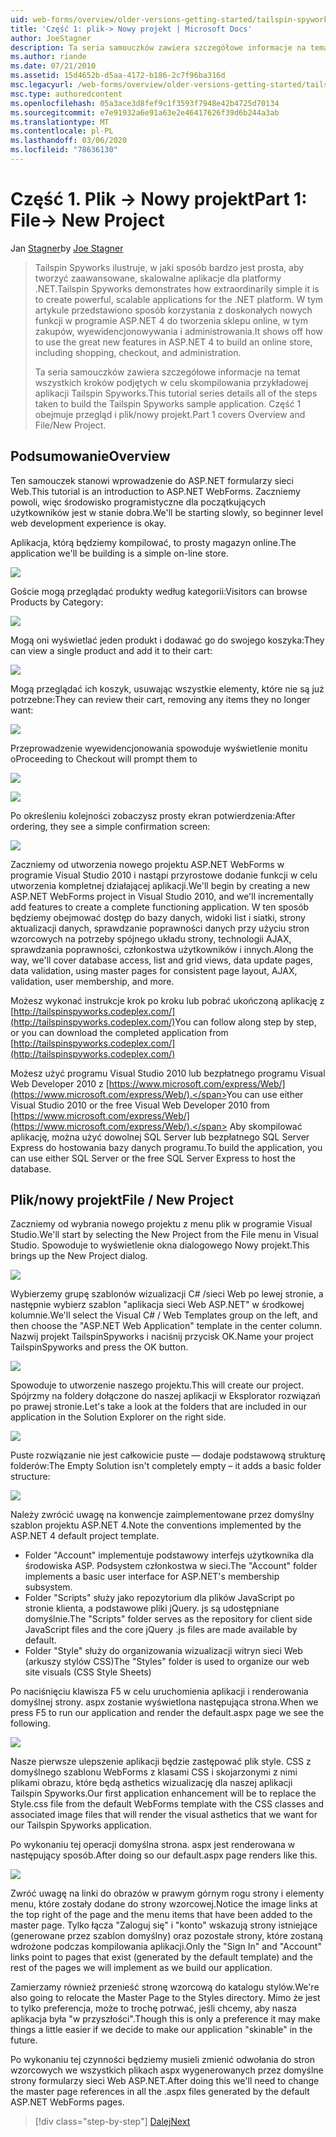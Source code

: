 ```yaml
---
uid: web-forms/overview/older-versions-getting-started/tailspin-spyworks/tailspin-spyworks-part-1
title: 'Część 1: plik-> Nowy projekt | Microsoft Docs'
author: JoeStagner
description: Ta seria samouczków zawiera szczegółowe informacje na temat wszystkich kroków podjętych w celu skompilowania przykładowej aplikacji Tailspin Spyworks. Część 1 obejmuje przegląd i plik/nowy projekt.
ms.author: riande
ms.date: 07/21/2010
ms.assetid: 15d4652b-d5aa-4172-b186-2c7f96ba316d
msc.legacyurl: /web-forms/overview/older-versions-getting-started/tailspin-spyworks/tailspin-spyworks-part-1
msc.type: authoredcontent
ms.openlocfilehash: 05a3ace3d8fef9c1f3593f7948e42b4725d70134
ms.sourcegitcommit: e7e91932a6e91a63e2e46417626f39d6b244a3ab
ms.translationtype: MT
ms.contentlocale: pl-PL
ms.lasthandoff: 03/06/2020
ms.locfileid: "78636130"
---
```

# <a name="part-1-file--new-project"></a><span data-ttu-id="408cb-104">Część 1. Plik -> Nowy projekt</span><span class="sxs-lookup"><span data-stu-id="408cb-104">Part 1: File-> New Project</span></span>

<span data-ttu-id="408cb-105">Jan [Stagner](https://github.com/JoeStagner)</span><span class="sxs-lookup"><span data-stu-id="408cb-105">by [Joe Stagner](https://github.com/JoeStagner)</span></span>

> <span data-ttu-id="408cb-106">Tailspin Spyworks ilustruje, w jaki sposób bardzo jest prosta, aby tworzyć zaawansowane, skalowalne aplikacje dla platformy .NET.</span><span class="sxs-lookup"><span data-stu-id="408cb-106">Tailspin Spyworks demonstrates how extraordinarily simple it is to create powerful, scalable applications for the .NET platform.</span></span> <span data-ttu-id="408cb-107">W tym artykule przedstawiono sposób korzystania z doskonałych nowych funkcji w programie ASP.NET 4 do tworzenia sklepu online, w tym zakupów, wyewidencjonowywania i administrowania.</span><span class="sxs-lookup"><span data-stu-id="408cb-107">It shows off how to use the great new features in ASP.NET 4 to build an online store, including shopping, checkout, and administration.</span></span>
> 
> <span data-ttu-id="408cb-108">Ta seria samouczków zawiera szczegółowe informacje na temat wszystkich kroków podjętych w celu skompilowania przykładowej aplikacji Tailspin Spyworks.</span><span class="sxs-lookup"><span data-stu-id="408cb-108">This tutorial series details all of the steps taken to build the Tailspin Spyworks sample application.</span></span> <span data-ttu-id="408cb-109">Część 1 obejmuje przegląd i plik/nowy projekt.</span><span class="sxs-lookup"><span data-stu-id="408cb-109">Part 1 covers Overview and File/New Project.</span></span>

## <a id="_Toc260221666"></a><span data-ttu-id="408cb-110">Podsumowanie</span><span class="sxs-lookup"><span data-stu-id="408cb-110">Overview</span></span>

<span data-ttu-id="408cb-111">Ten samouczek stanowi wprowadzenie do ASP.NET formularzy sieci Web.</span><span class="sxs-lookup"><span data-stu-id="408cb-111">This tutorial is an introduction to ASP.NET WebForms.</span></span> <span data-ttu-id="408cb-112">Zaczniemy powoli, więc środowisko programistyczne dla początkujących użytkowników jest w stanie dobra.</span><span class="sxs-lookup"><span data-stu-id="408cb-112">We'll be starting slowly, so beginner level web development experience is okay.</span></span>

<span data-ttu-id="408cb-113">Aplikacja, którą będziemy kompilować, to prosty magazyn online.</span><span class="sxs-lookup"><span data-stu-id="408cb-113">The application we'll be building is a simple on-line store.</span></span>

![](tailspin-spyworks-part-1/_static/image1.jpg)

<span data-ttu-id="408cb-114">Goście mogą przeglądać produkty według kategorii:</span><span class="sxs-lookup"><span data-stu-id="408cb-114">Visitors can browse Products by Category:</span></span>

![](tailspin-spyworks-part-1/_static/image2.jpg)

<span data-ttu-id="408cb-115">Mogą oni wyświetlać jeden produkt i dodawać go do swojego koszyka:</span><span class="sxs-lookup"><span data-stu-id="408cb-115">They can view a single product and add it to their cart:</span></span>

![](tailspin-spyworks-part-1/_static/image3.jpg)

<span data-ttu-id="408cb-116">Mogą przeglądać ich koszyk, usuwając wszystkie elementy, które nie są już potrzebne:</span><span class="sxs-lookup"><span data-stu-id="408cb-116">They can review their cart, removing any items they no longer want:</span></span>

![](tailspin-spyworks-part-1/_static/image4.jpg)

<span data-ttu-id="408cb-117">Przeprowadzenie wyewidencjonowania spowoduje wyświetlenie monitu o</span><span class="sxs-lookup"><span data-stu-id="408cb-117">Proceeding to Checkout will prompt them to</span></span>

![](tailspin-spyworks-part-1/_static/image5.jpg)

![](tailspin-spyworks-part-1/_static/image6.jpg)

<span data-ttu-id="408cb-118">Po określeniu kolejności zobaczysz prosty ekran potwierdzenia:</span><span class="sxs-lookup"><span data-stu-id="408cb-118">After ordering, they see a simple confirmation screen:</span></span>

![](tailspin-spyworks-part-1/_static/image7.jpg)

<span data-ttu-id="408cb-119">Zaczniemy od utworzenia nowego projektu ASP.NET WebForms w programie Visual Studio 2010 i nastąpi przyrostowe dodanie funkcji w celu utworzenia kompletnej działającej aplikacji.</span><span class="sxs-lookup"><span data-stu-id="408cb-119">We'll begin by creating a new ASP.NET WebForms project in Visual Studio 2010, and we'll incrementally add features to create a complete functioning application.</span></span> <span data-ttu-id="408cb-120">W ten sposób będziemy obejmować dostęp do bazy danych, widoki list i siatki, strony aktualizacji danych, sprawdzanie poprawności danych przy użyciu stron wzorcowych na potrzeby spójnego układu strony, technologii AJAX, sprawdzania poprawności, członkostwa użytkowników i innych.</span><span class="sxs-lookup"><span data-stu-id="408cb-120">Along the way, we'll cover database access, list and grid views, data update pages, data validation, using master pages for consistent page layout, AJAX, validation, user membership, and more.</span></span>

<span data-ttu-id="408cb-121">Możesz wykonać instrukcje krok po kroku lub pobrać ukończoną aplikację z [http://tailspinspyworks.codeplex.com/](http://tailspinspyworks.codeplex.com/)</span><span class="sxs-lookup"><span data-stu-id="408cb-121">You can follow along step by step, or you can download the completed application from [http://tailspinspyworks.codeplex.com/](http://tailspinspyworks.codeplex.com/)</span></span>

<span data-ttu-id="408cb-122">Możesz użyć programu Visual Studio 2010 lub bezpłatnego programu Visual Web Developer 2010 z [https://www.microsoft.com/express/Web/](https://www.microsoft.com/express/Web/).</span><span class="sxs-lookup"><span data-stu-id="408cb-122">You can use either Visual Studio 2010 or the free Visual Web Developer 2010 from [https://www.microsoft.com/express/Web/](https://www.microsoft.com/express/Web/).</span></span> <span data-ttu-id="408cb-123">Aby skompilować aplikację, można użyć dowolnej SQL Server lub bezpłatnego SQL Server Express do hostowania bazy danych programu.</span><span class="sxs-lookup"><span data-stu-id="408cb-123">To build the application, you can use either SQL Server or the free SQL Server Express to host the database.</span></span>

## <a id="_Toc260221667"></a><span data-ttu-id="408cb-124">Plik/nowy projekt</span><span class="sxs-lookup"><span data-stu-id="408cb-124">File / New Project</span></span>

<span data-ttu-id="408cb-125">Zaczniemy od wybrania nowego projektu z menu plik w programie Visual Studio.</span><span class="sxs-lookup"><span data-stu-id="408cb-125">We'll start by selecting the New Project from the File menu in Visual Studio.</span></span> <span data-ttu-id="408cb-126">Spowoduje to wyświetlenie okna dialogowego Nowy projekt.</span><span class="sxs-lookup"><span data-stu-id="408cb-126">This brings up the New Project dialog.</span></span>

![](tailspin-spyworks-part-1/_static/image8.jpg)

<span data-ttu-id="408cb-127">Wybierzemy grupę szablonów wizualizacji C# /sieci Web po lewej stronie, a następnie wybierz szablon "aplikacja sieci Web ASP.NET" w środkowej kolumnie.</span><span class="sxs-lookup"><span data-stu-id="408cb-127">We'll select the Visual C# / Web Templates group on the left, and then choose the "ASP.NET Web Application" template in the center column.</span></span> <span data-ttu-id="408cb-128">Nazwij projekt TailspinSpyworks i naciśnij przycisk OK.</span><span class="sxs-lookup"><span data-stu-id="408cb-128">Name your project TailspinSpyworks and press the OK button.</span></span>

![](tailspin-spyworks-part-1/_static/image9.jpg)

<span data-ttu-id="408cb-129">Spowoduje to utworzenie naszego projektu.</span><span class="sxs-lookup"><span data-stu-id="408cb-129">This will create our project.</span></span> <span data-ttu-id="408cb-130">Spójrzmy na foldery dołączone do naszej aplikacji w Eksplorator rozwiązań po prawej stronie.</span><span class="sxs-lookup"><span data-stu-id="408cb-130">Let's take a look at the folders that are included in our application in the Solution Explorer on the right side.</span></span>

![](tailspin-spyworks-part-1/_static/image10.jpg)

<span data-ttu-id="408cb-131">Puste rozwiązanie nie jest całkowicie puste — dodaje podstawową strukturę folderów:</span><span class="sxs-lookup"><span data-stu-id="408cb-131">The Empty Solution isn't completely empty – it adds a basic folder structure:</span></span>

![](tailspin-spyworks-part-1/_static/image1.png)

<span data-ttu-id="408cb-132">Należy zwrócić uwagę na konwencje zaimplementowane przez domyślny szablon projektu ASP.NET 4.</span><span class="sxs-lookup"><span data-stu-id="408cb-132">Note the conventions implemented by the ASP.NET 4 default project template.</span></span>

- <span data-ttu-id="408cb-133">Folder "Account" implementuje podstawowy interfejs użytkownika dla środowiska ASP. Podsystem członkostwa w sieci.</span><span class="sxs-lookup"><span data-stu-id="408cb-133">The "Account" folder implements a basic user interface for ASP.NET's membership subsystem.</span></span>
- <span data-ttu-id="408cb-134">Folder "Scripts" służy jako repozytorium dla plików JavaScript po stronie klienta, a podstawowe pliki jQuery. js są udostępniane domyślnie.</span><span class="sxs-lookup"><span data-stu-id="408cb-134">The "Scripts" folder serves as the repository for client side JavaScript files and the core jQuery .js files are made available by default.</span></span>
- <span data-ttu-id="408cb-135">Folder "Style" służy do organizowania wizualizacji witryn sieci Web (arkuszy stylów CSS)</span><span class="sxs-lookup"><span data-stu-id="408cb-135">The "Styles" folder is used to organize our web site visuals (CSS Style Sheets)</span></span>

<span data-ttu-id="408cb-136">Po naciśnięciu klawisza F5 w celu uruchomienia aplikacji i renderowania domyślnej strony. aspx zostanie wyświetlona następująca strona.</span><span class="sxs-lookup"><span data-stu-id="408cb-136">When we press F5 to run our application and render the default.aspx page we see the following.</span></span>

![](tailspin-spyworks-part-1/_static/image11.jpg)

<span data-ttu-id="408cb-137">Nasze pierwsze ulepszenie aplikacji będzie zastępować plik style. CSS z domyślnego szablonu WebForms z klasami CSS i skojarzonymi z nimi plikami obrazu, które będą asthetics wizualizację dla naszej aplikacji Tailspin Spyworks.</span><span class="sxs-lookup"><span data-stu-id="408cb-137">Our first application enhancement will be to replace the Style.css file from the default WebForms template with the CSS classes and associated image files that will render the visual asthetics that we want for our Tailspin Spyworks application.</span></span>

<span data-ttu-id="408cb-138">Po wykonaniu tej operacji domyślna strona. aspx jest renderowana w następujący sposób.</span><span class="sxs-lookup"><span data-stu-id="408cb-138">After doing so our default.aspx page renders like this.</span></span>

![](tailspin-spyworks-part-1/_static/image12.jpg)

<span data-ttu-id="408cb-139">Zwróć uwagę na linki do obrazów w prawym górnym rogu strony i elementy menu, które zostały dodane do strony wzorcowej.</span><span class="sxs-lookup"><span data-stu-id="408cb-139">Notice the image links at the top right of the page and the menu items that have been added to the master page.</span></span> <span data-ttu-id="408cb-140">Tylko łącza "Zaloguj się" i "konto" wskazują strony istniejące (generowane przez szablon domyślny) oraz pozostałe strony, które zostaną wdrożone podczas kompilowania aplikacji.</span><span class="sxs-lookup"><span data-stu-id="408cb-140">Only the "Sign In" and "Account" links point to pages that exist (generated by the default template) and the rest of the pages we will implement as we build our application.</span></span>

<span data-ttu-id="408cb-141">Zamierzamy również przenieść stronę wzorcową do katalogu stylów.</span><span class="sxs-lookup"><span data-stu-id="408cb-141">We're also going to relocate the Master Page to the Styles directory.</span></span> <span data-ttu-id="408cb-142">Mimo że jest to tylko preferencja, może to trochę potrwać, jeśli chcemy, aby nasza aplikacja była "w przyszłości".</span><span class="sxs-lookup"><span data-stu-id="408cb-142">Though this is only a preference it may make things a little easier if we decide to make our application "skinable" in the future.</span></span>

<span data-ttu-id="408cb-143">Po wykonaniu tej czynności będziemy musieli zmienić odwołania do stron wzorcowych we wszystkich plikach aspx wygenerowanych przez domyślne strony formularzy sieci Web ASP.NET.</span><span class="sxs-lookup"><span data-stu-id="408cb-143">After doing this we'll need to change the master page references in all the .aspx files generated by the default ASP.NET WebForms pages.</span></span>

> [!div class="step-by-step"]
> [<span data-ttu-id="408cb-144">Dalej</span><span class="sxs-lookup"><span data-stu-id="408cb-144">Next</span></span>](tailspin-spyworks-part-2.md)
